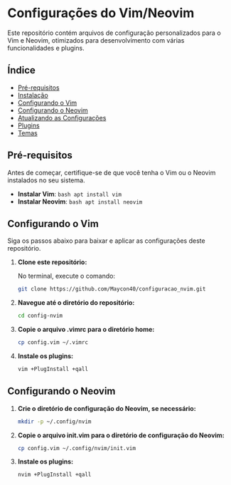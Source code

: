# Configurações do Vim/Neovim

Este repositório contém arquivos de configuração personalizados para o Vim e Neovim, otimizados para desenvolvimento com várias funcionalidades e plugins.

## Índice

- [Pré-requisitos](#pré-requisitos)
- [Instalação](#instalação)
- [Configurando o Vim](#configurando-o-vim)
- [Configurando o Neovim](#configurando-o-neovim)
- [Atualizando as Configurações](#atualizando-as-configurações)
- [Plugins](#plugins)
- [Temas](#temas)

## Pré-requisitos

Antes de começar, certifique-se de que você tenha o Vim ou o Neovim instalados no seu sistema.

- **Instalar Vim**: ```bash
                    apt install vim
                    ```
- **Instalar Neovim**: ```bash
                       apt install neovim
                       ```

## Configurando o Vim

Siga os passos abaixo para baixar e aplicar as configurações deste repositório.

1. **Clone este repositório:**

   No terminal, execute o comando:

   ```bash
   git clone https://github.com/Maycon40/configuracao_nvim.git
   ```
   
2. **Navegue até o diretório do repositório:**
   ```bash
   cd config-nvim
   ```
   
3. **Copie o arquivo .vimrc para o diretório home:**
   ```bash
   cp config.vim ~/.vimrc
   ```

4. **Instale os plugins:**
   ```bash
   vim +PlugInstall +qall
   ```
   
## Configurando o Neovim
   
1. **Crie o diretório de configuração do Neovim, se necessário:**
   ```bash
   mkdir -p ~/.config/nvim
   ```

2. **Copie o arquivo init.vim para o diretório de configuração do Neovim:**
   ```bash
   cp config.vim ~/.config/nvim/init.vim
   ```

3. **Instale os plugins:**
   ```bash
   nvim +PlugInstall +qall
   ```
